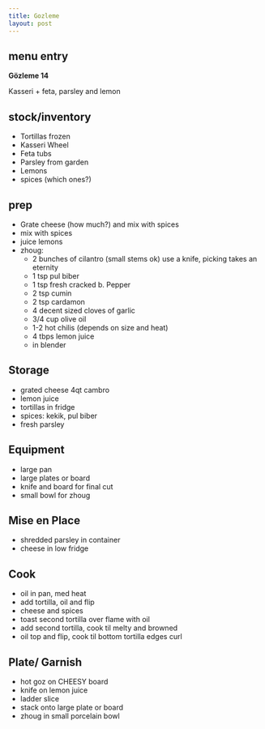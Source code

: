 ```yaml
---
title: Gozleme
layout: post
---
```


## menu entry

**Gözleme 14**

Kasseri + feta, parsley and lemon

## stock/inventory

- Tortillas frozen
- Kasseri Wheel
- Feta tubs
- Parsley from garden
- Lemons
- spices (which ones?)

## prep

- Grate cheese (how much?) and mix with spices
- mix with spices
- juice lemons
- zhoug:
  - 2 bunches of cilantro (small stems ok) use a knife, picking takes an eternity
  - 1 tsp pul biber
  - 1 tsp fresh cracked b. Pepper
  - 2 tsp cumin
  - 2 tsp cardamon
  - 4 decent sized cloves of garlic
  - 3/4 cup olive oil
  - 1-2 hot chilis (depends on size and heat)
  - 4 tbps lemon juice
  - in blender

## Storage	

- grated cheese 4qt cambro
- lemon juice
- tortillas in fridge
- spices: kekik, pul biber
- fresh parsley

## Equipment	

- large pan
- large plates or board
- knife and board for final cut
- small bowl for zhoug

## Mise en Place

- shredded parsley in container
- cheese in low fridge

## Cook

- oil in pan, med heat
- add tortilla, oil and flip
- cheese and spices
- toast second tortilla over flame with oil
- add second tortilla, cook til melty and browned
- oil top and flip, cook til bottom tortilla edges curl

## Plate/ Garnish

- hot goz on CHEESY board
- knife on lemon juice
- ladder slice
- stack onto large plate or board
- zhoug in small porcelain bowl